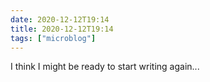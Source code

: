 ```yaml
---
date: 2020-12-12T19:14
title: 2020-12-12T19:14
tags: ["microblog"]
---
```


I think I might be ready to start writing again...